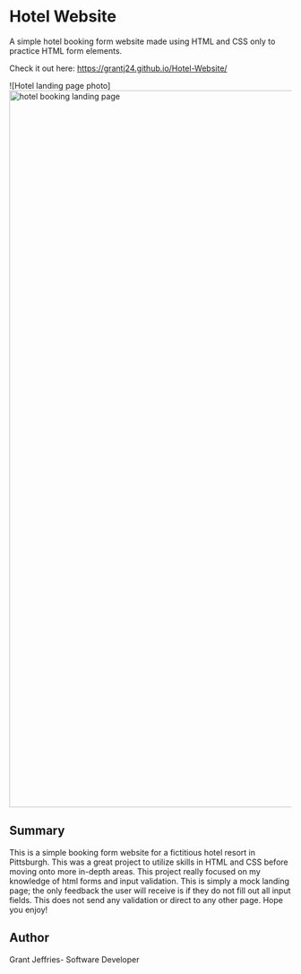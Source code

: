# Hotel Website

A simple hotel booking form website made using HTML and CSS only to practice HTML form elements.

Check it out here: https://grantj24.github.io/Hotel-Website/

![Hotel landing page photo] <img width="1279" alt="hotel booking landing page" src="https://user-images.githubusercontent.com/46577330/185800961-76c11add-b12e-4a00-884a-af3c479aae2d.png">


## Summary

This is a simple booking form website for a fictitious hotel resort in Pittsburgh. This was a great project to utilize skills in HTML and CSS before moving onto more in-depth areas. This project really focused on my knowledge of html forms and input validation. This is simply a mock landing page; the only feedback the user will receive is if they do not fill out all input fields. This does not send any validation or direct to any other page. Hope you enjoy!

## Author

Grant Jeffries- Software Developer 
